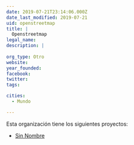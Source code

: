 ```yaml
---
date: 2019-07-21T23:14:06.000Z
date_last_modified: 2019-07-21
uid: openstreetmap
title: |
  Openstreetmap
legal_name: 
description: |
  
org_type: Otro
website: 
year_founded: 
facebook: 
twitter: 
tags:

cities: 
  - Mundo

---
```


Esta organización tiene los siguientes proyectos:

- [Sin Nombre](/proyectos/sin-nombre)
